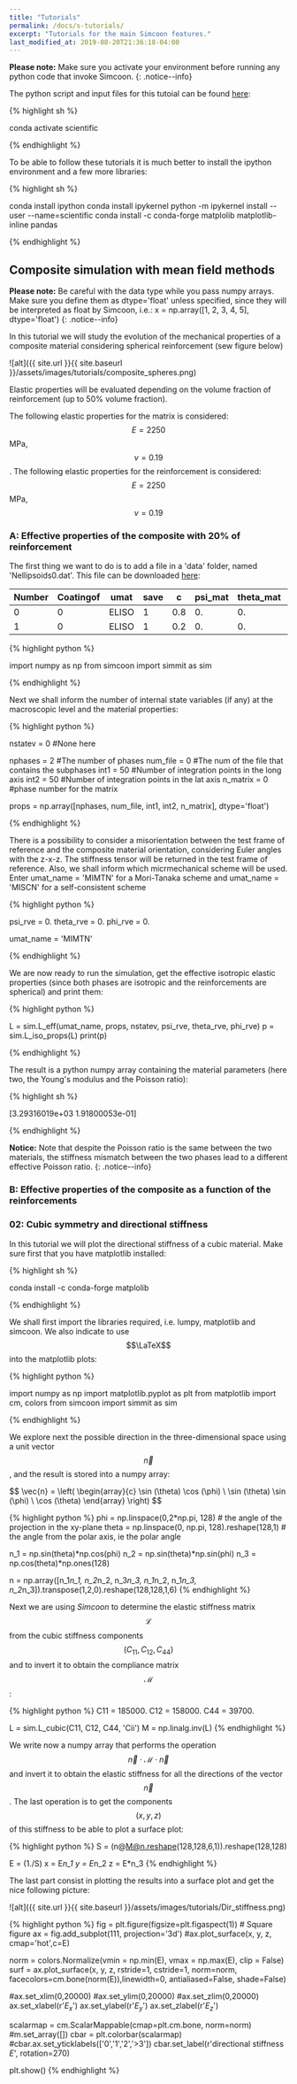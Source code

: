 ```yaml
---
title: "Tutorials"
permalink: /docs/s-tutorials/
excerpt: "Tutorials for the main Simcoon features."
last_modified_at: 2019-08-20T21:36:18-04:00
---
```


**Please note:** Make sure you activate your environment before running any python code that invoke Simcoon.
{: .notice--info}

The python script and input files for this tutoial can be found [here]():

{% highlight sh %}

conda activate scientific

{% endhighlight %}

To be able to follow these tutorials it is much better to install the ipython environment and a few more libraries:

{% highlight sh %}

conda install ipython
conda install ipykernel
python -m ipykernel install --user --name=scientific
conda install -c conda-forge matplolib matplotlib-inline pandas

{% endhighlight %}

## Composite simulation with mean field methods

**Please note:** Be careful with the data type while you pass numpy arrays. Make sure you define them as dtype='float' unless specified, since they will be interpreted as float by Simcoon, i.e.:
x = np.array([1, 2, 3, 4, 5],  dtype='float')
{: .notice--info}

In this tutorial we will study the evolution of the mechanical properties of a composite material considering spherical reinforcement (sew figure below)

![alt]({{ site.url }}{{ site.baseurl }}/assets/images/tutorials/composite_spheres.png)

Elastic properties will be evaluated depending on the volume fraction of reinforcement (up to 50% volume fraction).

The following elastic properties for the matrix is considered: $$E = 2250$$ MPa, $$\nu = 0.19$$. The following elastic properties for the reinforcement is considered: $$E = 2250$$ MPa, $$\nu = 0.19$$

### A: Effective properties of the composite with 20% of reinforcement

The first thing we want to do is to add a file in a 'data' folder, named 'Nellipsoids0.dat'. This file can be downloaded [here](https://raw.githubusercontent.com/3MAH/simcoon/master/tutorials/01A-Composites/data/Nellipsoids0.dat):

| Number | Coatingof | umat | save | c | psi_mat | theta_mat | phi_mat | a1 | a2 | a3 | psi_geom | theta_geom | phi_geom | nprops | nstatev | props
|-------|--------|---------|-------|--------|---------|-------|--------|---------|-------|--------|---------|-------|--------|---------|-------|--------|
| 0 | 0  | ELISO | 1 | 0.8 | 0. | 0. | 0. | 1 | 1 | 1 | 0. | 0. | 0. | 3 | 1 | 2250 | 0.19 | 0. |
| 1 | 0  | ELISO | 1 | 0.2 | 0. | 0. | 0. | 1 | 1 | 1 | 0. | 0. | 0. | 3 | 1 | 73000 | 0.19 | 0. |

{% highlight python %}

import numpy as np
from simcoon import simmit as sim

{% endhighlight %}

Next we shall inform the number of internal state variables (if any) at the macroscopic level and the material properties:

{% highlight python %}

nstatev = 0 #None here

nphases = 2 #The number of phases
num_file = 0 #The num of the file that contains the subphases
int1 = 50 #Number of integration points in the long axis
int2 = 50 #Number of integration points in the lat axis
n_matrix = 0 #phase number for the matrix

props = np.array([nphases, num_file, int1, int2, n_matrix],  dtype='float')

{% endhighlight %}

There is a possibility to consider a misorientation between the test frame of reference and the composite material orientation, considering Euler angles with the z-x-z. The stiffness tensor will be returned in the test frame of reference. Also, we shall inform which micrmechanical scheme will be used. Enter umat_name = 'MIMTN' for a Mori-Tanaka scheme and umat_name = 'MISCN' for a self-consistent scheme

{% highlight python %}

psi_rve = 0.
theta_rve = 0.
phi_rve = 0.

umat_name = 'MIMTN'

{% endhighlight %}

We are now ready to run the simulation, get the effective isotropic elastic properties (since both phases are isotropic and the reinforcements are spherical) and print them:

{% highlight python %}

L = sim.L_eff(umat_name, props, nstatev, psi_rve, theta_rve, phi_rve)
p = sim.L_iso_props(L)
print(p)

{% endhighlight %}

The result is a python numpy array containing the material parameters (here two, the Young's modulus and the Poisson ratio):

{% highlight sh %}

[3.29316019e+03 1.91800053e-01]

{% endhighlight %}

**Notice:** Note that despite the Poisson ratio is the same between the two materials, the stiffness mismatch between the two phases lead to a different effective Poisson ratio.
{: .notice--info}

### B: Effective properties of the composite as a function of the reinforcements

### 02: Cubic symmetry and directional stiffness

In this tutorial we will plot the directional stiffness of a cubic material. Make sure first that you have matplotlib installed: 

{% highlight sh %}

conda install -c conda-forge matplolib

{% endhighlight %}

We shall first import the libraries required, i.e. lumpy, matplotlib and simcoon. We also indicate to use $$\LaTeX$$ into the matplotlib plots:

{% highlight python %}

import numpy as np
import matplotlib.pyplot as plt
from matplotlib import cm, colors
from simcoon import simmit as sim

{% endhighlight %}


We explore next the possible direction in the three-dimensional space using a unit vector $$\vec{n}$$, and the result is stored into a numpy array:

\$$ \vec{n} = \left( \begin{array}{c}
      \sin (\theta) \cos (\phi) \\
      \sin (\theta) \sin (\phi) \\
      \cos (\theta)
    \end{array} \right) $$

{% highlight python %}
phi = np.linspace(0,2*np.pi, 128) # the angle of the projection in the xy-plane
theta = np.linspace(0, np.pi, 128).reshape(128,1) # the angle from the polar axis, ie the polar angle

n_1 = np.sin(theta)*np.cos(phi)
n_2 = np.sin(theta)*np.sin(phi)
n_3 = np.cos(theta)*np.ones(128)

n = np.array([n_1*n_1, n_2*n_2, n_3*n_3, n_1*n_2, n_1*n_3, n_2*n_3]).transpose(1,2,0).reshape(128,128,1,6)
{% endhighlight %}

Next we are using *Simcoon* to determine the elastic stiffness matrix $$ \mathcal{L} $$ from the cubic stiffness components $$(C_{11}, C_{12}, C_{44})$$ and to invert it to obtain the compliance matrix $$ \mathcal{M} $$:

{% highlight python %}
C11 = 185000.
C12 = 158000.
C44 = 39700.

L = sim.L_cubic(C11, C12, C44, 'Cii')
M = np.linalg.inv(L)
{% endhighlight %}

We write now a numpy array that performs the operation $$\vec{n} \cdot \mathcal{M} \cdot \vec{n}$$ and invert it to obtain the elastic stiffness for all the directions of the vector $$\vec{n}$$. The last operation is to get the components $$(x,y,z)$$ of this stiffness to be able to plot a surface plot:

{% highlight python %}
S = (n@M@n.reshape(128,128,6,1)).reshape(128,128)

E = (1./S)
x = E*n_1
y = E*n_2
z = E*n_3 
{% endhighlight %}

The last part consist in plotting the results into a surface plot and get the nice following picture:

![alt]({{ site.url }}{{ site.baseurl }}/assets/images/tutorials/Dir_stiffness.png)

{% highlight python %}
fig = plt.figure(figsize=plt.figaspect(1))  # Square figure
ax = fig.add_subplot(111, projection='3d')
#ax.plot_surface(x, y, z, cmap='hot',c=E)

norm = colors.Normalize(vmin = np.min(E), vmax = np.max(E), clip = False)
surf = ax.plot_surface(x, y, z, rstride=1, cstride=1, norm=norm, facecolors=cm.bone(norm(E)),linewidth=0, antialiased=False, shade=False)

#ax.set_xlim(0,20000)
#ax.set_ylim(0,20000)
#ax.set_zlim(0,20000)
ax.set_xlabel(r'$E_x$')
ax.set_ylabel(r'$E_y$')
ax.set_zlabel(r'$E_z$')

scalarmap = cm.ScalarMappable(cmap=plt.cm.bone, norm=norm)
#m.set_array([])
cbar = plt.colorbar(scalarmap)
#cbar.ax.set_yticklabels(['0','1','2','>3'])
cbar.set_label(r'directional stiffness $E$', rotation=270)

plt.show()
{% endhighlight %}

